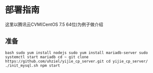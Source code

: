 # 部署指南

这里以腾讯云CVM(CentOS 7.5 64位)为例子做介绍

## 准备

` bash
sudo yum install nodejs
sudo yum install mariadb-server
sudo systemctl start mariadb
cd ~
git clone https://github.com/uhziel/yijie_cp_server.git
cd yijie_cp_server/
./init_mysql.sh
npm start
`